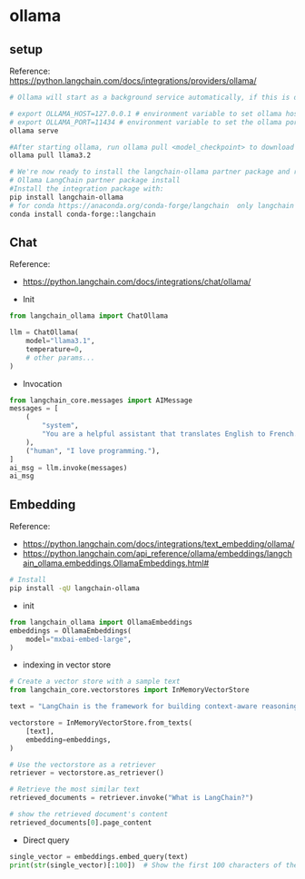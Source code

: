 # ollama

## setup
Reference: https://python.langchain.com/docs/integrations/providers/ollama/

``` sh
# Ollama will start as a background service automatically, if this is disabled, run:

# export OLLAMA_HOST=127.0.0.1 # environment variable to set ollama host
# export OLLAMA_PORT=11434 # environment variable to set the ollama port
ollama serve

#After starting ollama, run ollama pull <model_checkpoint> to download a model from the Ollama model library.
ollama pull llama3.2

# We're now ready to install the langchain-ollama partner package and run a model.
# Ollama LangChain partner package install
#Install the integration package with:
pip install langchain-ollama
# for conda https://anaconda.org/conda-forge/langchain  only langchain package
conda install conda-forge::langchain
```


## Chat
Reference:
- https://python.langchain.com/docs/integrations/chat/ollama/

- Init
``` py
from langchain_ollama import ChatOllama

llm = ChatOllama(
    model="llama3.1",
    temperature=0,
    # other params...
)
```
- Invocation
``` py
from langchain_core.messages import AIMessage
messages = [
    (
        "system",
        "You are a helpful assistant that translates English to French. Translate the user sentence.",
    ),
    ("human", "I love programming."),
]
ai_msg = llm.invoke(messages)
ai_msg
```


## Embedding
Reference: 
- https://python.langchain.com/docs/integrations/text_embedding/ollama/
- https://python.langchain.com/api_reference/ollama/embeddings/langchain_ollama.embeddings.OllamaEmbeddings.html#

``` sh
# Install
pip install -qU langchain-ollama
```

- init 
``` py
from langchain_ollama import OllamaEmbeddings
embeddings = OllamaEmbeddings(
    model="mxbai-embed-large",
)
```

- indexing in vector store
``` py
# Create a vector store with a sample text
from langchain_core.vectorstores import InMemoryVectorStore

text = "LangChain is the framework for building context-aware reasoning applications"

vectorstore = InMemoryVectorStore.from_texts(
    [text],
    embedding=embeddings,
)

# Use the vectorstore as a retriever
retriever = vectorstore.as_retriever()

# Retrieve the most similar text
retrieved_documents = retriever.invoke("What is LangChain?")

# show the retrieved document's content
retrieved_documents[0].page_content
```

- Direct query
``` py
single_vector = embeddings.embed_query(text)
print(str(single_vector)[:100])  # Show the first 100 characters of the vector
```